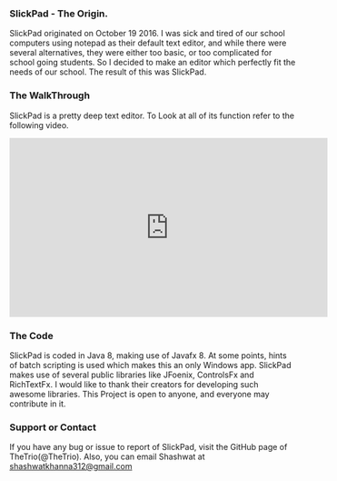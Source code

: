 ### SlickPad - The Origin.
SlickPad originated on October 19 2016. I was sick and tired of our school computers using notepad as their default text editor, and while there were several alternatives, they were either too basic, or too complicated for school going students. So I decided to make an editor which perfectly fit the needs of our school. The result of this was SlickPad. 

### The WalkThrough
SlickPad is a pretty deep text editor. To Look at all of its function refer to the following video.
<iframe width="560" height="315" src="https://www.youtube.com/embed/VMX9v3iGJ88" frameborder="0" allowfullscreen></iframe>

### The Code
SlickPad is coded in Java 8, making use of Javafx 8. At some points, hints of batch scripting is used which makes this an only Windows app. SlickPad makes use of several public libraries like JFoenix, ControlsFx and RichTextFx. I would like to thank their creators for developing such awesome libraries. This Project is open to anyone, and everyone may contribute in it.


### Support or Contact
If you have any bug or issue to report of SlickPad, visit the GitHub page of TheTrio(@TheTrio). Also, you can email Shashwat at shashwatkhanna312@gmail.com
